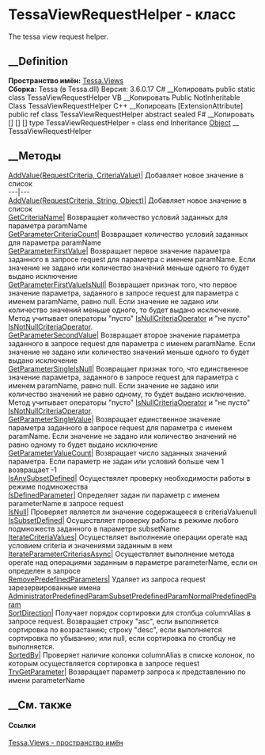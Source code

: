 # TessaViewRequestHelper - класс
The tessa view request helper.
## __Definition
 **Пространство имён:** [Tessa.Views](N_Tessa_Views.htm)  
 **Сборка:** Tessa (в Tessa.dll) Версия: 3.6.0.17
C# __Копировать
     public static class TessaViewRequestHelper
VB __Копировать
    <ExtensionAttribute>
    Public NotInheritable Class TessaViewRequestHelper
C++ __Копировать
    [ExtensionAttribute]
    public ref class TessaViewRequestHelper abstract sealed
F# __Копировать
     [<AbstractClassAttribute>]
    [<SealedAttribute>]
    [<ExtensionAttribute>]
    type TessaViewRequestHelper = class end
Inheritance
    [Object](https://learn.microsoft.com/dotnet/api/system.object) __ TessaViewRequestHelper
##  __Методы
[AddValue(RequestCriteria,
CriteriaValue)](M_Tessa_Views_TessaViewRequestHelper_AddValue_1.htm)|
Добавляет новое значение в список  
---|---  
[AddValue(RequestCriteria, String,
Object)](M_Tessa_Views_TessaViewRequestHelper_AddValue.htm)|  Добавляет новое
значение в список  
[GetCriteriaName](M_Tessa_Views_TessaViewRequestHelper_GetCriteriaName.htm)|
Возвращает количество условий заданных для параметра paramName  
[GetParameterCriteriaCount](M_Tessa_Views_TessaViewRequestHelper_GetParameterCriteriaCount.htm)|
Возвращает количество условий заданных для параметра paramName  
[GetParameterFirstValue](M_Tessa_Views_TessaViewRequestHelper_GetParameterFirstValue.htm)|
Возвращает первое значение параметра заданного в запросе request для параметра
с именем paramName. Если значение не задано или количество значений меньше
одного то будет выдано исключение  
[GetParameterFirstValueIsNull](M_Tessa_Views_TessaViewRequestHelper_GetParameterFirstValueIsNull.htm)|
Возвращает признак того, что первое значение параметра, заданного в запросе
request для параметра с именем paramName, равно null. Если значение не задано
или количество значений меньше одного, то будет выдано исключение. Метод
учитывает операторы "пусто"
[IsNullCriteriaOperator](T_Tessa_Views_Metadata_Criteria_IsNullCriteriaOperator.htm)
и "не пусто"
[IsNotNullCriteriaOperator](T_Tessa_Views_Metadata_Criteria_IsNotNullCriteriaOperator.htm).  
[GetParameterSecondValue](M_Tessa_Views_TessaViewRequestHelper_GetParameterSecondValue.htm)|
Возвращает второе значение параметра заданного в запросе request для параметра
с именем paramName. Если значение не задано или количество значений меньше
одного то будет выдано исключение  
[GetParameterSingleIsNull](M_Tessa_Views_TessaViewRequestHelper_GetParameterSingleIsNull.htm)|
Возвращает признак того, что единственное значение параметра, заданного в
запросе request для параметра с именем paramName, равно null. Если значение не
задано или количество значений не равно одному, то будет выдано исключение.
Метод учитывает операторы "пусто"
[IsNullCriteriaOperator](T_Tessa_Views_Metadata_Criteria_IsNullCriteriaOperator.htm)
и "не пусто"
[IsNotNullCriteriaOperator](T_Tessa_Views_Metadata_Criteria_IsNotNullCriteriaOperator.htm).  
[GetParameterSingleValue](M_Tessa_Views_TessaViewRequestHelper_GetParameterSingleValue.htm)|
Возвращает единственное значение параметра заданного в запросе request для
параметра с именем paramName. Если значение не задано или количество значений
не равно одному то будет выдано исключение  
[GetParameterValueCount](M_Tessa_Views_TessaViewRequestHelper_GetParameterValueCount.htm)|
Возвращает число заданных значений параметра. Если параметр не задан или
условий больше чем 1 возвращает -1  
[IsAnySubsetDefined](M_Tessa_Views_TessaViewRequestHelper_IsAnySubsetDefined.htm)|
Осуществялет проверку необходимости работы в режиме подмножества  
[IsDefinedParameter](M_Tessa_Views_TessaViewRequestHelper_IsDefinedParameter.htm)|
Определяет задан ли параметр с именем parameterName в запросе request  
[IsNull](M_Tessa_Views_TessaViewRequestHelper_IsNull.htm)|  Проверяет является
ли значение содержащееся в criteriaValuenull  
[IsSubsetDefined](M_Tessa_Views_TessaViewRequestHelper_IsSubsetDefined.htm)|
Осуществляет проверку работы в режиме любого подмножеств заданного в параметре
subsetName  
[IterateCriteriaValues](M_Tessa_Views_TessaViewRequestHelper_IterateCriteriaValues.htm)|
Осуществляет выполнение операции operate над условием criteria и значениями
заданным в нем  
[IterateParameterCriteriasAsync](M_Tessa_Views_TessaViewRequestHelper_IterateParameterCriteriasAsync.htm)|
Осуществляет выполнение метода operate над операциями заданным в параметре
parameterName, если он определен в запросе  
[RemovePredefinedParameters](M_Tessa_Views_TessaViewRequestHelper_RemovePredefinedParameters.htm)|
Удаляет из запроса request зарезервированные имена
[AdministratorPredefinedParam](F_Tessa_Views_Parser_SyntaxTree_Expressions_ExpressionConst_AdministratorPredefinedParam.htm)[SubsetPredefinedParam](F_Tessa_Views_Parser_SyntaxTree_Expressions_ExpressionConst_SubsetPredefinedParam.htm)[NormalPredefinedParam](F_Tessa_Views_Parser_SyntaxTree_Expressions_ExpressionConst_NormalPredefinedParam.htm)  
[SortDirection](M_Tessa_Views_TessaViewRequestHelper_SortDirection.htm)|
Получает порядок сортировки для столбца columnAlias в запросе request.
Возвращает строку "asc", если выполняется сортировка по возрастанию; строку
"desc", если выполняется сортировка по убыванию; или null, если сортировка по
столбцу не выполняется.  
[SortedBy](M_Tessa_Views_TessaViewRequestHelper_SortedBy.htm)|  Проверяет
наличие колонки columnAlias в списке колонок, по которым осуществляется
сортировка в запросе request  
[TryGetParameter](M_Tessa_Views_TessaViewRequestHelper_TryGetParameter.htm)|
Возвращает параметр запроса к представлению по имени parameterName  
##  __См. также
#### Ссылки
[Tessa.Views - пространство имён](N_Tessa_Views.htm)
